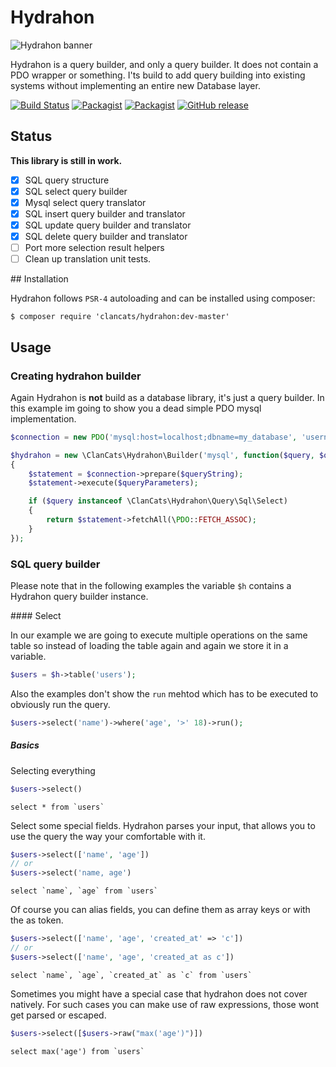 # Hydrahon

![Hydrahon banner](https://cloud.githubusercontent.com/assets/956212/7947360/e36d75ea-097c-11e5-89c0-be7b56bbf5ca.png)

Hydrahon is a query builder, and only a query builder. It does not contain a PDO wrapper or something. I'ts build to add query building into existing systems without implementing an entire new Database layer.

[![Build Status](https://travis-ci.org/ClanCats/Hydrahon.svg?branch=master)](https://travis-ci.org/ClanCats/Hydrahon)
[![Packagist](https://img.shields.io/packagist/dt/clancats/hydrahon.svg)](https://packagist.org/packages/clancats/hydrahon)
[![Packagist](https://img.shields.io/packagist/l/clancats/hydrahon.svg)]()
[![GitHub release](https://img.shields.io/github/release/clancats/hydrahon.svg)](https://github.com/ClanCats/Hydrahon/releases)

## Status

**This library is still in work.**

 - [x] SQL query structure
 - [x] SQL select query builder
 - [x] Mysql select query translator
 - [x] SQL insert query builder and translator
 - [x] SQL update query builder and translator
 - [x] SQL delete query builder and translator
 - [ ] Port more selection result helpers
 - [ ] Clean up translation unit tests. 

## Installation

Hydrahon follows `PSR-4` autoloading and can be installed using composer:

```
$ composer require 'clancats/hydrahon:dev-master'
```

## Usage

### Creating hydrahon builder

Again Hydrahon is **not** build as a database library, it's just a query builder. In this example im going to show you a dead simple PDO mysql implementation.

```php 
$connection = new PDO('mysql:host=localhost;dbname=my_database', 'username', 'password');

$hydrahon = new \ClanCats\Hydrahon\Builder('mysql', function($query, $queryString, $queryParameters) use($connection)
{
    $statement = $connection->prepare($queryString);
    $statement->execute($queryParameters);

    if ($query instanceof \ClanCats\Hydrahon\Query\Sql\Select)
    {
        return $statement->fetchAll(\PDO::FETCH_ASSOC);
    }
});
```

### SQL query builder

Please note that in the following examples the variable `$h` contains a Hydrahon query builder instance.

#### Select 

In our example we are going to execute multiple operations on the same table so instead of loading the table again and again we store it in a variable.

```php
$users = $h->table('users');
```

Also the examples don't show the `run` mehtod which has to be executed to obviously run the query.

```php
$users->select('name')->where('age', '>' 18)->run();
```

##### Basics 

Selecting everything

```php
$users->select()
```
```mysql
select * from `users`
```

Select some special fields. Hydrahon parses your input, that allows you to use the query the way your comfortable with it.

```php
$users->select(['name', 'age'])
// or
$users->select('name, age')
```
```mysql
select `name`, `age` from `users`
```

Of course you can alias fields, you can define them as array keys or with the as token.

```php
$users->select(['name', 'age', 'created_at' => 'c'])
// or
$users->select(['name', 'age', 'created_at as c'])
```
```mysql
select `name`, `age`, `created_at` as `c` from `users`
```

Sometimes you might have a special case that hydrahon does not cover natively. For such cases you can make use of raw expressions, those wont get parsed or escaped.

```php
$users->select([$users->raw("max('age')")])
```
```mysql
select max('age') from `users`
```
